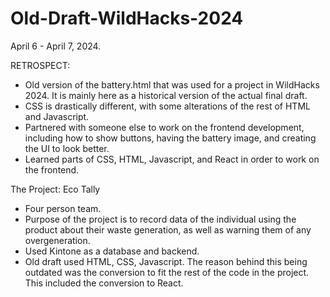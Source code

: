 # Old-Draft-WildHacks-2024
April 6 - April 7, 2024.

RETROSPECT:
- Old version of the battery.html that was used for a project in WildHacks 2024. It is mainly here as a historical version of the actual final draft.
- CSS is drastically different, with some alterations of the rest of HTML and Javascript.
- Partnered with someone else to work on the frontend development, including how to show buttons, having the battery image, and creating the UI to look better.
- Learned parts of CSS, HTML, Javascript, and React in order to work on the frontend.

The Project: Eco Tally
- Four person team.
- Purpose of the project is to record data of the individual using the product about their waste generation, as well as warning them of any overgeneration.
- Used Kintone as a database and backend.
- Old draft used HTML, CSS, Javascript. The reason behind this being outdated was the conversion to fit the rest of the code in the project. This included the conversion to React.
